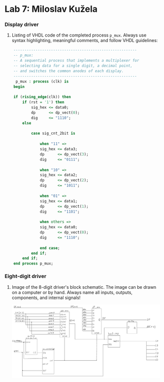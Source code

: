 # Lab 7: Miloslav Kužela

### Display driver

1. Listing of VHDL code of the completed process `p_mux`. Always use syntax highlighting, meaningful comments, and follow VHDL guidelines:

```vhdl
    --------------------------------------------------------
    -- p_mux:
    -- A sequential process that implements a multiplexer for
    -- selecting data for a single digit, a decimal point,
    -- and switches the common anodes of each display.
    --------------------------------------------------------
     p_mux : process (clk) is
	begin

    if (rising_edge(clk)) then
		if (rst = '1') then
			sig_hex <= data0;
			dp      <= dp_vect(0);
			dig     <= "1110";
		else

			case sig_cnt_2bit is

				when "11" =>
				sig_hex <= data3;
				dp      <= dp_vect(3);
				dig     <= "0111";

				when "10" =>
				sig_hex <= data2;
				dp      <= dp_vect(2);
				dig     <= "1011";

				when "01" =>
				sig_hex <= data1;
				dp      <= dp_vect(1);
				dig     <= "1101";

				when others =>
				sig_hex <= data0;
				dp      <= dp_vect(0);
				dig     <= "1110";

				end case;
            end if;
        end if;
    end process p_mux;
```

### Eight-digit driver

1. Image of the 8-digit driver's block schematic. The image can be drawn on a computer or by hand. Always name all inputs, outputs, components, and internal signals!

   ![your figure](images/schematic.png)
